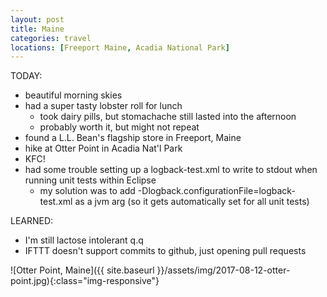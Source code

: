 ```yaml
---
layout: post
title: Maine
categories: travel
locations: [Freeport Maine, Acadia National Park]
---
```


TODAY:
* beautiful morning skies
* had a super tasty lobster roll for lunch
  * took dairy pills, but stomachache still lasted into the afternoon
  * probably worth it, but might not repeat
* found a L.L. Bean's flagship store in Freeport, Maine
* hike at Otter Point in Acadia Nat'l Park
* KFC!
* had some trouble setting up a logback-test.xml to write to stdout when running unit tests within Eclipse
  * my solution was to add -Dlogback.configurationFile=logback-test.xml as a jvm arg (so it gets automatically set for all unit tests)

LEARNED:
* I'm still lactose intolerant q.q
* IFTTT doesn't support commits to github, just opening pull requests

![Otter Point, Maine]({{ site.baseurl }}/assets/img/2017-08-12-otter-point.jpg){:class="img-responsive"}
